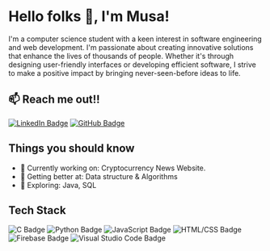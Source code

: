 # Hello folks 👋, I'm Musa!

I'm a computer science student with a keen interest in software engineering and web development. I'm passionate about creating innovative solutions that enhance the lives of thousands of people. Whether it's through designing user-friendly interfaces or developing efficient software, I strive to make a positive impact by bringing never-seen-before ideas to life.

## 📫 Reach me out!!
[![LinkedIn Badge](https://img.shields.io/badge/LinkedIn-Connect-blue)](https://www.linkedin.com/in/musah)
[![GitHub Badge](https://img.shields.io/badge/GitHub-Follow%20me-181717?logo=github&logoColor=white)](https://github.com/mhas2203)

## Things you should know
- 🔭 Currently working on: Cryptocurrency News Website.
- 🌱 Getting better at: Data structure & Algorithms
- 🤔 Exploring: Java, SQL

## Tech Stack
![C Badge](https://img.shields.io/badge/-C-A8B9CC?logo=C&logoColor=white&style=flat)
![Python Badge](https://img.shields.io/badge/-Python-3776AB?logo=Python&logoColor=white&style=flat)
![JavaScript Badge](https://img.shields.io/badge/-JavaScript-F7DF1E?logo=JavaScript&logoColor=black&style=flat)
![HTML/CSS Badge](https://img.shields.io/badge/-HTML%2FCSS-E34F26?logo=html5&logoColor=white&style=flat)
![Firebase Badge](https://img.shields.io/badge/-Firebase-FFCA28?logo=Firebase&logoColor=black&style=flat)
![Visual Studio Code Badge](https://img.shields.io/badge/-Visual%20Studio%20Code-007ACC?logo=visual-studio-code&logoColor=white&style=flat)
